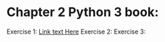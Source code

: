 # Chapter 2 Python 3 book:

Exercise 1: [Link text Here](https://link-url-here.org)
Exercise 2:
Exercise 3:
